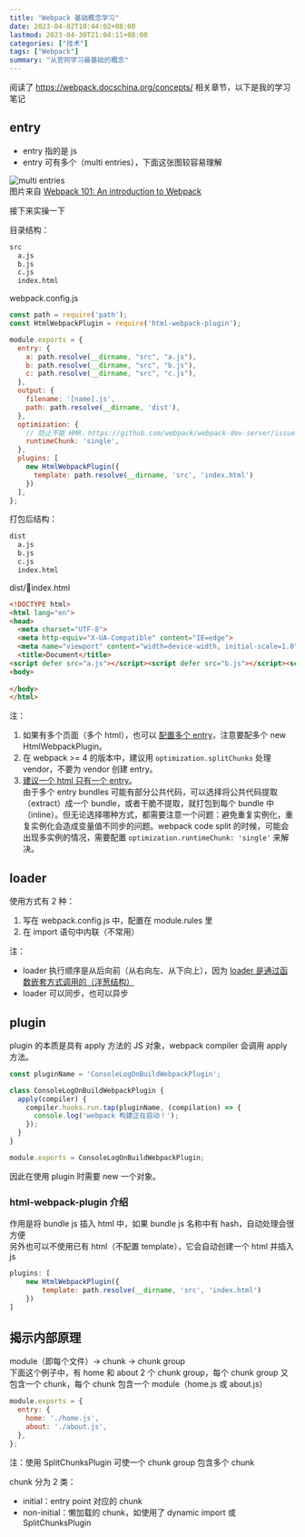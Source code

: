```yaml
---
title: "Webpack 基础概念学习"
date: 2023-04-02T10:44:02+08:00
lastmod: 2023-04-30T21:04:11+08:00
categories: ["技术"]
tags: ["Webpack"]
summary: "从官网学习最基础的概念"
---
```


阅读了 https://webpack.docschina.org/concepts/ 相关章节，以下是我的学习笔记

## entry

- entry 指的是 js  
- entry 可有多个（multi entries），下面这张图较容易理解

![multi entries](/assets/Pasted%20image%2020230402121928.png)  
图片来自 [Webpack 101: An introduction to Webpack](https://medium.com/hootsuite-engineering/webpack-101-an-introduction-to-webpack-3f59d21edeba)  

接下来实操一下

目录结构：
```txt
src
  a.js
  b.js
  c.js
  index.html
```

webpack.config.js
```js
const path = require('path');
const HtmlWebpackPlugin = require('html-webpack-plugin');

module.exports = {
  entry: {
    a: path.resolve(__dirname, "src", "a.js"),
    b: path.resolve(__dirname, "src", "b.js"),
    c: path.resolve(__dirname, "src", "c.js"),
  },
  output: {
    filename: '[name].js',
    path: path.resolve(__dirname, 'dist'),
  },
  optimization: {
    // 防止不能 HMR，https://github.com/webpack/webpack-dev-server/issues/2792。其实没太明白，明明没有公共依赖
    runtimeChunk: 'single',
  },
  plugins: [
    new HtmlWebpackPlugin({
      template: path.resolve(__dirname, 'src', 'index.html')
    })
  ],
};
```

打包后结构：
```txt
dist
  a.js
  b.js
  c.js
  index.html
```

dist/index.html
```html
<!DOCTYPE html>
<html lang="en">
<head>
  <meta charset="UTF-8">
  <meta http-equiv="X-UA-Compatible" content="IE=edge">
  <meta name="viewport" content="width=device-width, initial-scale=1.0">
  <title>Document</title>
<script defer src="a.js"></script><script defer src="b.js"></script><script defer src="c.js"></script></head>
<body>
  
</body>
</html>
```

注：
1. 如果有多个页面（多个 html），也可以 [配置多个 entry](https://onestepcode.com/webpack-configuration-multiple-entry-points/)，注意要配多个 new HtmlWebpackPlugin。
2. 在 webpack >= 4 的版本中，建议用 `optimization.splitChunks` 处理 vendor，不要为 vendor 创建 entry。
3. [建议一个 html 只有一个 entry](https://bundlers.tooling.report/code-splitting/multi-entry/#webpack)。  
   由于多个 entry bundles 可能有部分公共代码，可以选择将公共代码提取（extract）成一个 bundle，或者干脆不提取，就打包到每个 bundle 中（inline）。但无论选择哪种方式，都需要注意一个问题：避免重复实例化，重复实例化会造成变量值不同步的问题。webpack code split 的时候，可能会出现多实例的情况，需要配置 `optimization.runtimeChunk: 'single'`  来解决。

## loader

使用方式有 2 种：
1. 写在 webpack.config.js 中，配置在 module.rules 里
2. 在 import 语句中内联（不常用）  

注：
- loader 执行顺序是从后向前（从右向左、从下向上），因为 [loader 是通过函数嵌套方式调用的（洋葱结构）](https://stackoverflow.com/questions/43472333/webpack-2-loaders-declared-in-reverse)
- loader 可以同步，也可以异步

## plugin

plugin 的本质是具有 apply 方法的 JS 对象，webpack compiler 会调用 apply 方法。

```js
const pluginName = 'ConsoleLogOnBuildWebpackPlugin';

class ConsoleLogOnBuildWebpackPlugin {
  apply(compiler) {
    compiler.hooks.run.tap(pluginName, (compilation) => {
      console.log('webpack 构建正在启动！');
    });
  }
}

module.exports = ConsoleLogOnBuildWebpackPlugin;
```

因此在使用 plugin 时需要 new 一个对象。

### html-webpack-plugin 介绍

作用是将 bundle js 插入 html 中，如果 bundle js 名称中有 hash，自动处理会很方便  
另外也可以不使用已有 html（不配置 template），它会自动创建一个 html 并插入 js

```js
plugins: [
	new HtmlWebpackPlugin({
		template: path.resolve(__dirname, 'src', 'index.html')
	})
]
```

## 揭示内部原理

module（即每个文件）-> chunk -> chunk group  
下面这个例子中，有 home 和 about 2 个 chunk group，每个 chunk group 又包含一个 chunk，每个 chunk 包含一个 module（home.js 或 about.js）

```js
module.exports = {
  entry: {
    home: './home.js',
    about: './about.js',
  },
};
```

注：使用 SplitChunksPlugin 可使一个 chunk group 包含多个 chunk

chunk 分为 2 类：
- initial：entry point 对应的 chunk
- non-initial：懒加载的 chunk，如使用了 dynamic import 或 SplitChunksPlugin
